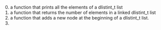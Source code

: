 0. a function that prints all the elements of a dlistint_t list
1. a function that returns the number of elements in a linked dlistint_t list
2. a function that adds a new node at the beginning of a dlistint_t list.
3.   
